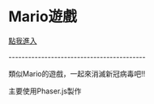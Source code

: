 <h1>Mario遊戲</h1>

<div>
  <a href="https://afa0304.github.io/marioGame/" target="_blank">點我進入</a>
  <p>------------------------------------------</p>
  <p>類似Mario的遊戲，一起來消滅新冠病毒吧!!</p>
  <p>主要使用Phaser.js製作</p>
</div>
